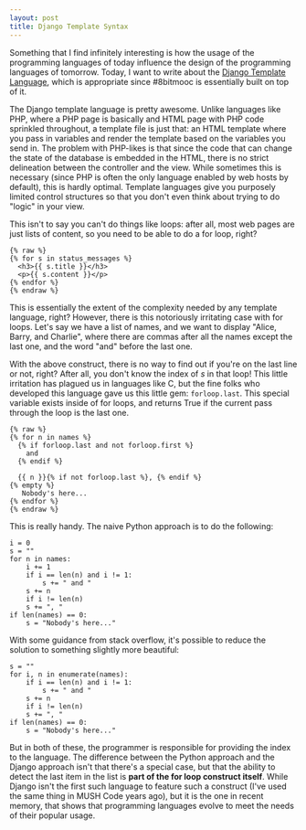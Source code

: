 ```yaml
---
layout: post
title: Django Template Syntax
---
```


Something that I find infinitely interesting is how the usage of the programming
languages of today influence the design of the programming languages of
tomorrow. Today, I want to write about the [Django Template Language](
https://docs.djangoproject.com/en/dev/topics/templates/), which is appropriate
since #8bitmooc is essentially built on top of it.

The Django template language is pretty awesome. Unlike languages like PHP, where
a PHP page is basically and HTML page with PHP code sprinkled throughout, a
template file is just that: an HTML template where you pass in variables and
render the template based on the variables you send in. The problem with
PHP-likes is that since the code that can change the state of the database is
embedded in the HTML, there is no strict delineation between the controller and
the view. While sometimes this is necessary (since PHP is often the only language
enabled by web hosts by default), this is hardly optimal. Template languages
give you purposely limited control structures so that you don't even think about
trying to do "logic" in your view.

This isn't to say you can't do things like loops: after all, most web pages are
just lists of content, so you need to be able to do a for loop, right?

    {% raw %}
    {% for s in status_messages %}
      <h3>{{ s.title }}</h3>
      <p>{{ s.content }}</p>
    {% endfor %}
    {% endraw %}

This is essentially the extent of the complexity needed by any template
language, right? However, there is this notoriously irritating case with for
loops. Let's say we have a list of names, and we want to display "Alice, Barry,
and Charlie", where there are commas after all the names except the last one,
and the word "and" before the last one.

With the above construct, there is no way to find out if you're on the last
line or not, right? After all, you don't know the index of *s* in that loop!
This little irritation has plagued us in languages like C, but the fine folks
who developed this language gave us this little gem: ```forloop.last```. This
special variable exists inside of for loops, and returns True if the current
pass through the loop is the last one.

    {% raw %}
    {% for n in names %}
      {% if forloop.last and not forloop.first %}
        and
      {% endif %}
      
      {{ n }}{% if not forloop.last %}, {% endif %}
    {% empty %}
       Nobody's here...  
    {% endfor %}
    {% endraw %}
    
This is really handy. The naive Python approach is to do the following:

    i = 0
    s = ""
    for n in names:
        i += 1
        if i == len(n) and i != 1:
            s += " and "
        s += n
        if i != len(n)
        s += ", "
    if len(names) == 0:
        s = "Nobody's here..."

With some guidance from stack overflow, it's possible to reduce the solution
to something slightly more beautiful:

    s = ""
    for i, n in enumerate(names):
        if i == len(n) and i != 1:
            s += " and "
        s += n
        if i != len(n)
        s += ", "
    if len(names) == 0:
        s = "Nobody's here..."
    
But in both of these, the programmer is responsible for providing the index
to the language. The difference between the Python approach and the Django
approach isn't that there's a special case, but that the ability to detect
the last item in the list is **part of the for loop construct itself**. While
Django isn't the first such language to feature such a construct (I've used
the same thing in MUSH Code years ago), but it is the one in recent memory,
that shows that programming languages evolve to meet the needs of their popular
usage.

